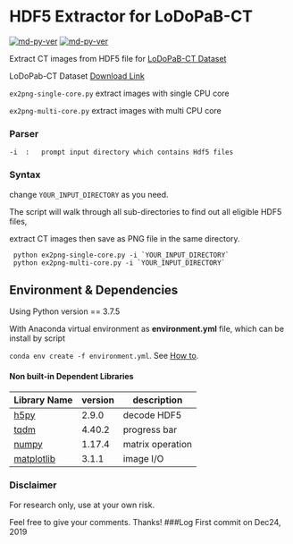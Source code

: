 # HDF5 Extractor for LoDoPaB-CT

[![md-py-ver](https://img.shields.io/badge/python-v3.7-blue?style=flat-square&logo=appveyor)](http://commonmark.org)
[![md-py-ver](https://img.shields.io/badge/license-MIT-green?style=flat-square&logo=appveyor)](http://commonmark.org)

Extract CT images from HDF5 file for [LoDoPaB-CT Dataset](https://arxiv.org/abs/1910.01113)

LoDoPab-CT Dataset [Download Link](https://zenodo.org/record/3384092#.XgMFfRczby0)

 `ex2png-single-core.py` extract images with single CPU core

 `ex2png-multi-core.py` extract images with multi CPU core


### Parser
    -i  :   prompt input directory which contains Hdf5 files
### Syntax
change `YOUR_INPUT_DIRECTORY` as you need.

The script will walk through all sub-directories to find out all eligible HDF5 files, 

extract CT images then save as PNG file in the same directory.

```
 python ex2png-single-core.py -i `YOUR_INPUT_DIRECTORY`
 python ex2png-multi-core.py -i `YOUR_INPUT_DIRECTORY`
 ```

## Environment & Dependencies
Using Python version == 3.7.5

With Anaconda virtual environment as **environment.yml** file,
which can be install by script 

`conda env create -f environment.yml`.
See [How to](https://www.anaconda.com/moving-conda-environments/).

#### Non built-in Dependent Libraries

| Library Name              | version | description      |
|----------------------|---------|------------------|
| [h5py](www.h5py.org)         | 2.9.0 | decode HDF5     |
| [tqdm](github.com/tqdm/tqdm) | 4.40.2| progress bar    |
| [numpy](numpy.org/)          | 1.17.4| matrix operation|
| [matplotlib](matplotlib.org/)| 3.1.1 | image I/O       |


### Disclaimer
For research only, use at your own risk.

Feel free to give your comments. Thanks!
###Log
First commit on Dec24, 2019